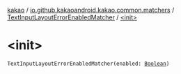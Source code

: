 [kakao](../../index.md) / [io.github.kakaoandroid.kakao.common.matchers](../index.md) / [TextInputLayoutErrorEnabledMatcher](index.md) / [&lt;init&gt;](./-init-.md)

# &lt;init&gt;

`TextInputLayoutErrorEnabledMatcher(enabled: `[`Boolean`](https://kotlinlang.org/api/latest/jvm/stdlib/kotlin/-boolean/index.html)`)`